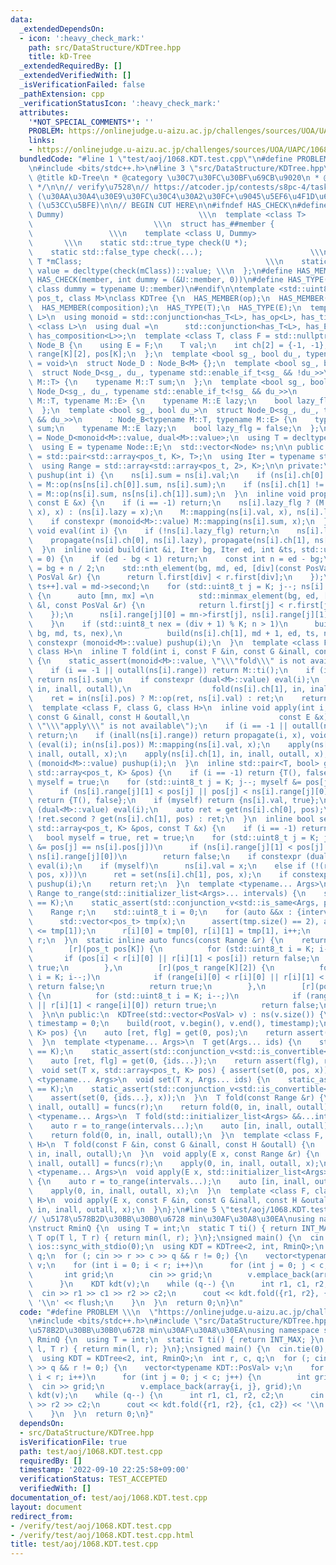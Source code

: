 ```yaml
---
data:
  _extendedDependsOn:
  - icon: ':heavy_check_mark:'
    path: src/DataStructure/KDTree.hpp
    title: kD-Tree
  _extendedRequiredBy: []
  _extendedVerifiedWith: []
  _isVerificationFailed: false
  _pathExtension: cpp
  _verificationStatusIcon: ':heavy_check_mark:'
  attributes:
    '*NOT_SPECIAL_COMMENTS*': ''
    PROBLEM: https://onlinejudge.u-aizu.ac.jp/challenges/sources/UOA/UAPC/1068
    links:
    - https://onlinejudge.u-aizu.ac.jp/challenges/sources/UOA/UAPC/1068
  bundledCode: "#line 1 \"test/aoj/1068.KDT.test.cpp\"\n#define PROBLEM \\\n  \"https://onlinejudge.u-aizu.ac.jp/challenges/sources/UOA/UAPC/1068\"\
    \n#include <bits/stdc++.h>\n#line 3 \"src/DataStructure/KDTree.hpp\"\n/**\n *\
    \ @title kD-Tree\n * @category \u30C7\u30FC\u30BF\u69CB\u9020\n * @see https://trap.jp/post/1489/\n\
    \ */\n\n// verify\u7528\n// https://atcoder.jp/contests/s8pc-4/tasks/s8pc_4_g\
    \ (\u30AA\u30A4\u30E9\u30FC\u30C4\u30A2\u30FC+\u9045\u5EF6\u4F1D\u642C)\n// https://atcoder.jp/contests/past202004-open/tasks/past202004_n\
    \ (\u53CC\u5BFE)\n\n// BEGIN CUT HERE\n\n#ifndef HAS_CHECK\n#define HAS_CHECK(member,\
    \ Dummy)                              \\\n  template <class T>               \
    \                           \\\n  struct has_##member {                      \
    \                 \\\n    template <class U, Dummy>                          \
    \       \\\n    static std::true_type check(U *);                         \\\n\
    \    static std::false_type check(...);                        \\\n    static\
    \ T *mClass;                                         \\\n    static const bool\
    \ value = decltype(check(mClass))::value; \\\n  };\n#define HAS_MEMBER(member)\
    \ HAS_CHECK(member, int dummy = (&U::member, 0))\n#define HAS_TYPE(member) HAS_CHECK(member,\
    \ class dummy = typename U::member)\n#endif\n\ntemplate <std::uint8_t K, class\
    \ pos_t, class M>\nclass KDTree {\n  HAS_MEMBER(op);\n  HAS_MEMBER(ti);\n  HAS_MEMBER(mapping);\n\
    \  HAS_MEMBER(composition);\n  HAS_TYPE(T);\n  HAS_TYPE(E);\n  template <class\
    \ L>\n  using monoid = std::conjunction<has_T<L>, has_op<L>, has_ti<L>>;\n  template\
    \ <class L>\n  using dual =\n      std::conjunction<has_T<L>, has_E<L>, has_mapping<L>,\
    \ has_composition<L>>;\n  template <class T, class F = std::nullptr_t>\n  struct\
    \ Node_B {\n    using E = F;\n    T val;\n    int ch[2] = {-1, -1};\n    pos_t\
    \ range[K][2], pos[K];\n  };\n  template <bool sg_, bool du_, typename tEnable\
    \ = void>\n  struct Node_D : Node_B<M> {};\n  template <bool sg_, bool du_>\n\
    \  struct Node_D<sg_, du_, typename std::enable_if_t<sg_ && !du_>>\n      : Node_B<typename\
    \ M::T> {\n    typename M::T sum;\n  };\n  template <bool sg_, bool du_>\n  struct\
    \ Node_D<sg_, du_, typename std::enable_if_t<!sg_ && du_>>\n      : Node_B<typename\
    \ M::T, typename M::E> {\n    typename M::E lazy;\n    bool lazy_flg = false;\n\
    \  };\n  template <bool sg_, bool du_>\n  struct Node_D<sg_, du_, typename std::enable_if_t<sg_\
    \ && du_>>\n      : Node_B<typename M::T, typename M::E> {\n    typename M::T\
    \ sum;\n    typename M::E lazy;\n    bool lazy_flg = false;\n  };\n  using Node\
    \ = Node_D<monoid<M>::value, dual<M>::value>;\n  using T = decltype(Node::val);\n\
    \  using E = typename Node::E;\n  std::vector<Node> ns;\n\n public:\n  using PosVal\
    \ = std::pair<std::array<pos_t, K>, T>;\n  using Iter = typename std::vector<PosVal>::iterator;\n\
    \  using Range = std::array<std::array<pos_t, 2>, K>;\n\n private:\n  inline void\
    \ pushup(int i) {\n    ns[i].sum = ns[i].val;\n    if (ns[i].ch[0] != -1) ns[i].sum\
    \ = M::op(ns[ns[i].ch[0]].sum, ns[i].sum);\n    if (ns[i].ch[1] != -1) ns[i].sum\
    \ = M::op(ns[i].sum, ns[ns[i].ch[1]].sum);\n  }\n  inline void propagate(int i,\
    \ const E &x) {\n    if (i == -1) return;\n    ns[i].lazy_flg ? (M::composition(ns[i].lazy,\
    \ x), x) : (ns[i].lazy = x);\n    M::mapping(ns[i].val, x), ns[i].lazy_flg = true;\n\
    \    if constexpr (monoid<M>::value) M::mapping(ns[i].sum, x);\n  }\n  inline\
    \ void eval(int i) {\n    if (!ns[i].lazy_flg) return;\n    ns[i].lazy_flg = false;\n\
    \    propagate(ns[i].ch[0], ns[i].lazy), propagate(ns[i].ch[1], ns[i].lazy);\n\
    \  }\n  inline void build(int &i, Iter bg, Iter ed, int &ts, std::uint8_t div\
    \ = 0) {\n    if (ed - bg < 1) return;\n    const int n = ed - bg;\n    auto md\
    \ = bg + n / 2;\n    std::nth_element(bg, md, ed, [div](const PosVal &l, const\
    \ PosVal &r) {\n      return l.first[div] < r.first[div];\n    });\n    ns[i =\
    \ ts++].val = md->second;\n    for (std::uint8_t j = K; j--; ns[i].pos[j] = md->first[j])\
    \ {\n      auto [mn, mx] =\n          std::minmax_element(bg, ed, [j](const PosVal\
    \ &l, const PosVal &r) {\n            return l.first[j] < r.first[j];\n      \
    \    });\n      ns[i].range[j][0] = mn->first[j], ns[i].range[j][1] = mx->first[j];\n\
    \    }\n    if (std::uint8_t nex = (div + 1) % K; n > 1)\n      build(ns[i].ch[0],\
    \ bg, md, ts, nex),\n          build(ns[i].ch[1], md + 1, ed, ts, nex);\n    if\
    \ constexpr (monoid<M>::value) pushup(i);\n  }\n  template <class F, class G,\
    \ class H>\n  inline T fold(int i, const F &in, const G &inall, const H &outall)\
    \ {\n    static_assert(monoid<M>::value, \"\\\"fold\\\" is not available\");\n\
    \    if (i == -1 || outall(ns[i].range)) return M::ti();\n    if (inall(ns[i].range))\
    \ return ns[i].sum;\n    if constexpr (dual<M>::value) eval(i);\n    T ret = M::op(fold(ns[i].ch[0],\
    \ in, inall, outall),\n                  fold(ns[i].ch[1], in, inall, outall));\n\
    \    ret = in(ns[i].pos) ? M::op(ret, ns[i].val) : ret;\n    return ret;\n  }\n\
    \  template <class F, class G, class H>\n  inline void apply(int i, const F &in,\
    \ const G &inall, const H &outall,\n                    const E &x) {\n    static_assert(dual<M>::value,\
    \ \"\\\"apply\\\" is not available\");\n    if (i == -1 || outall(ns[i].range))\
    \ return;\n    if (inall(ns[i].range)) return propagate(i, x), void();\n    if\
    \ (eval(i); in(ns[i].pos)) M::mapping(ns[i].val, x);\n    apply(ns[i].ch[0], in,\
    \ inall, outall, x);\n    apply(ns[i].ch[1], in, inall, outall, x);\n    if constexpr\
    \ (monoid<M>::value) pushup(i);\n  }\n  inline std::pair<T, bool> get(int i, const\
    \ std::array<pos_t, K> &pos) {\n    if (i == -1) return {T(), false};\n    bool\
    \ myself = true;\n    for (std::uint8_t j = K; j--; myself &= pos[j] == ns[i].pos[j])\n\
    \      if (ns[i].range[j][1] < pos[j] || pos[j] < ns[i].range[j][0])\n       \
    \ return {T(), false};\n    if (myself) return {ns[i].val, true};\n    if constexpr\
    \ (dual<M>::value) eval(i);\n    auto ret = get(ns[i].ch[0], pos);\n    return\
    \ !ret.second ? get(ns[i].ch[1], pos) : ret;\n  }\n  inline bool set(int i, const\
    \ std::array<pos_t, K> &pos, const T &x) {\n    if (i == -1) return false;\n \
    \   bool myself = true, ret = true;\n    for (std::uint8_t j = K; j--; myself\
    \ &= pos[j] == ns[i].pos[j])\n      if (ns[i].range[j][1] < pos[j] || pos[j] <\
    \ ns[i].range[j][0])\n        return false;\n    if constexpr (dual<M>::value)\
    \ eval(i);\n    if (myself)\n      ns[i].val = x;\n    else if (!(ret = set(ns[i].ch[0],\
    \ pos, x)))\n      ret = set(ns[i].ch[1], pos, x);\n    if constexpr (monoid<M>::value)\
    \ pushup(i);\n    return ret;\n  }\n  template <typename... Args>\n  static inline\
    \ Range to_range(std::initializer_list<Args>... intervals) {\n    static_assert(sizeof...(intervals)\
    \ == K);\n    static_assert(std::conjunction_v<std::is_same<Args, pos_t>...>);\n\
    \    Range r;\n    std::uint8_t i = 0;\n    for (auto &&x : {intervals...}) {\n\
    \      std::vector<pos_t> tmp(x);\n      assert(tmp.size() == 2), assert(tmp[0]\
    \ <= tmp[1]);\n      r[i][0] = tmp[0], r[i][1] = tmp[1], i++;\n    }\n    return\
    \ r;\n  }\n  static inline auto funcs(const Range &r) {\n    return std::make_tuple(\n\
    \        [r](pos_t pos[K]) {\n          for (std::uint8_t i = K; i--;)\n     \
    \       if (pos[i] < r[i][0] || r[i][1] < pos[i]) return false;\n          return\
    \ true;\n        },\n        [r](pos_t range[K][2]) {\n          for (std::uint8_t\
    \ i = K; i--;)\n            if (range[i][0] < r[i][0] || r[i][1] < range[i][1])\
    \ return false;\n          return true;\n        },\n        [r](pos_t range[K][2])\
    \ {\n          for (std::uint8_t i = K; i--;)\n            if (range[i][1] < r[i][0]\
    \ || r[i][1] < range[i][0]) return true;\n          return false;\n        });\n\
    \  }\n\n public:\n  KDTree(std::vector<PosVal> v) : ns(v.size()) {\n    int root,\
    \ timestamp = 0;\n    build(root, v.begin(), v.end(), timestamp);\n  }\n  T get(std::array<pos_t,\
    \ K> pos) {\n    auto [ret, flg] = get(0, pos);\n    return assert(flg), ret;\n\
    \  }\n  template <typename... Args>\n  T get(Args... ids) {\n    static_assert(sizeof...(ids)\
    \ == K);\n    static_assert(std::conjunction_v<std::is_convertible<Args, pos_t>...>);\n\
    \    auto [ret, flg] = get(0, {ids...});\n    return assert(flg), ret;\n  }\n\
    \  void set(T x, std::array<pos_t, K> pos) { assert(set(0, pos, x)); }\n  template\
    \ <typename... Args>\n  void set(T x, Args... ids) {\n    static_assert(sizeof...(ids)\
    \ == K);\n    static_assert(std::conjunction_v<std::is_convertible<Args, pos_t>...>);\n\
    \    assert(set(0, {ids...}, x));\n  }\n  T fold(const Range &r) {\n    auto [in,\
    \ inall, outall] = funcs(r);\n    return fold(0, in, inall, outall);\n  }\n  template\
    \ <typename... Args>\n  T fold(std::initializer_list<Args> &&...intervals) {\n\
    \    auto r = to_range(intervals...);\n    auto [in, inall, outall] = funcs(r);\n\
    \    return fold(0, in, inall, outall);\n  }\n  template <class F, class G, class\
    \ H>\n  T fold(const F &in, const G &inall, const H &outall) {\n    return fold(0,\
    \ in, inall, outall);\n  }\n  void apply(E x, const Range &r) {\n    auto [in,\
    \ inall, outall] = funcs(r);\n    apply(0, in, inall, outall, x);\n  }\n  template\
    \ <typename... Args>\n  void apply(E x, std::initializer_list<Args> &&...intervals)\
    \ {\n    auto r = to_range(intervals...);\n    auto [in, inall, outall] = funcs(r);\n\
    \    apply(0, in, inall, outall, x);\n  }\n  template <class F, class G, class\
    \ H>\n  void apply(E x, const F &in, const G &inall, const H &outall) {\n    apply(0,\
    \ in, inall, outall, x);\n  }\n};\n#line 5 \"test/aoj/1068.KDT.test.cpp\"\n\n\
    // \u5178\u578B2D\u30BB\u30B0\u6728 min\u30AF\u30A8\u30EA\nusing namespace std;\n\
    \nstruct RminQ {\n  using T = int;\n  static T ti() { return INT_MAX; }\n  static\
    \ T op(T l, T r) { return min(l, r); }\n};\nsigned main() {\n  cin.tie(0);\n \
    \ ios::sync_with_stdio(0);\n  using KDT = KDTree<2, int, RminQ>;\n  int r, c,\
    \ q;\n  for (; cin >> r >> c >> q && r != 0;) {\n    vector<typename KDT::PosVal>\
    \ v;\n    for (int i = 0; i < r; i++)\n      for (int j = 0; j < c; j++) {\n \
    \       int grid;\n        cin >> grid;\n        v.emplace_back(array{i, j}, grid);\n\
    \      }\n    KDT kdt(v);\n    while (q--) {\n      int r1, c1, r2, c2;\n    \
    \  cin >> r1 >> c1 >> r2 >> c2;\n      cout << kdt.fold({r1, r2}, {c1, c2}) <<\
    \ '\\n' << flush;\n    }\n  }\n  return 0;\n}\n"
  code: "#define PROBLEM \\\n  \"https://onlinejudge.u-aizu.ac.jp/challenges/sources/UOA/UAPC/1068\"\
    \n#include <bits/stdc++.h>\n#include \"src/DataStructure/KDTree.hpp\"\n\n// \u5178\
    \u578B2D\u30BB\u30B0\u6728 min\u30AF\u30A8\u30EA\nusing namespace std;\n\nstruct\
    \ RminQ {\n  using T = int;\n  static T ti() { return INT_MAX; }\n  static T op(T\
    \ l, T r) { return min(l, r); }\n};\nsigned main() {\n  cin.tie(0);\n  ios::sync_with_stdio(0);\n\
    \  using KDT = KDTree<2, int, RminQ>;\n  int r, c, q;\n  for (; cin >> r >> c\
    \ >> q && r != 0;) {\n    vector<typename KDT::PosVal> v;\n    for (int i = 0;\
    \ i < r; i++)\n      for (int j = 0; j < c; j++) {\n        int grid;\n      \
    \  cin >> grid;\n        v.emplace_back(array{i, j}, grid);\n      }\n    KDT\
    \ kdt(v);\n    while (q--) {\n      int r1, c1, r2, c2;\n      cin >> r1 >> c1\
    \ >> r2 >> c2;\n      cout << kdt.fold({r1, r2}, {c1, c2}) << '\\n' << flush;\n\
    \    }\n  }\n  return 0;\n}"
  dependsOn:
  - src/DataStructure/KDTree.hpp
  isVerificationFile: true
  path: test/aoj/1068.KDT.test.cpp
  requiredBy: []
  timestamp: '2022-09-10 22:25:58+09:00'
  verificationStatus: TEST_ACCEPTED
  verifiedWith: []
documentation_of: test/aoj/1068.KDT.test.cpp
layout: document
redirect_from:
- /verify/test/aoj/1068.KDT.test.cpp
- /verify/test/aoj/1068.KDT.test.cpp.html
title: test/aoj/1068.KDT.test.cpp
---
```

